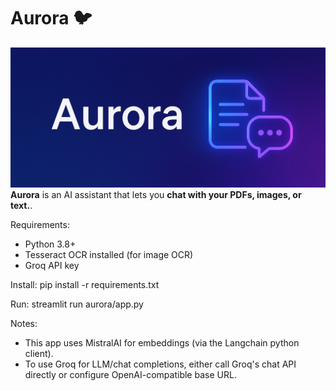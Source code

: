 # Aurora 🐦

![Aurora Banner](assets/aurora.png)
**Aurora** is an AI assistant that lets you **chat with your PDFs, images, or text.**.

Requirements:
- Python 3.8+
- Tesseract OCR installed (for image OCR)
- Groq API key

Install:
pip install -r requirements.txt


Run:
streamlit run aurora/app.py

Notes:
- This app uses MistralAI for embeddings (via the Langchain python client).
- To use Groq for LLM/chat completions, either call Groq's chat API directly or configure OpenAI-compatible base URL.
